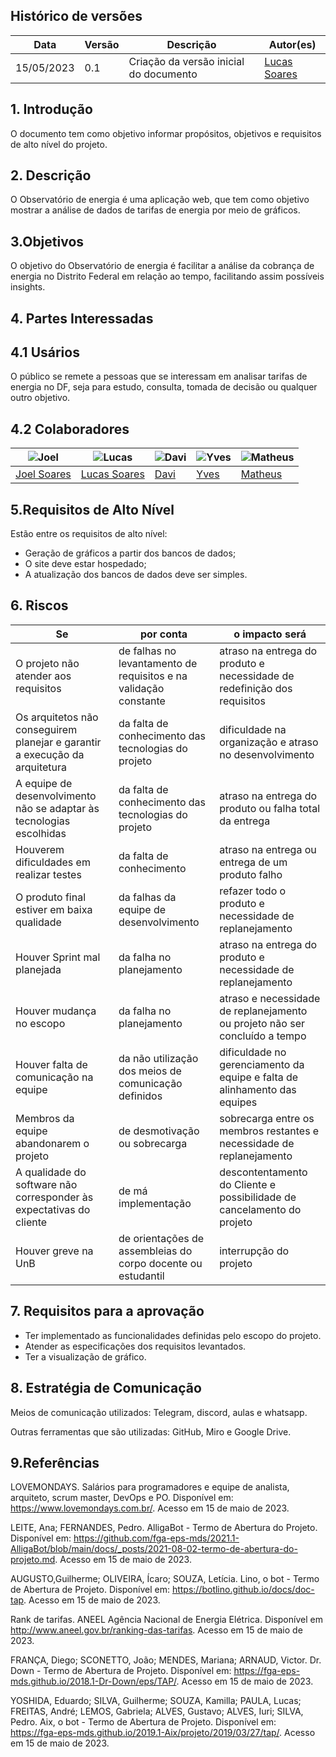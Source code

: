 ## Histórico de versões

| Data  |  Versão  |  Descrição  | Autor(es) |
| ----- | -------- | ----------- | --------- |
|  15/05/2023 |  0.1 | Criação da versão inicial do documento | [Lucas Soares](https://github.com/soaresrlucas)  |


## 1. Introdução
O documento tem como objetivo informar propósitos, objetivos e requisitos de alto nível do projeto.

## 2. Descrição
O Observatório de energia é uma aplicação web, que tem como objetivo mostrar a análise de dados de tarifas de energia por meio de gráficos.

## 3.Objetivos
O objetivo do Observatório de energia é facilitar a análise da cobrança de energia no Distrito Federal em relação ao tempo, facilitando assim possíveis insights.


## 4. Partes Interessadas

## 4.1 Usários
O público se remete a pessoas que se interessam em analisar tarifas de energia no DF, seja para estudo, consulta, tomada de decisão ou qualquer outro objetivo.

## 4.2 Colaboradores

|![Joel](https://github.com/JoelSRangel.png) |![Lucas](https://github.com/soaresrlucas.png)|![Davi](https://github.com/DaviPierre.png)|![Yves](https://github.com/Yvestxt.png)|![Matheus](https://github.com/Ninja-Haiyai.png)|
| - | - | - | - | - |
|[Joel Soares](https://github.com/JoelSRangel)|[Lucas Soares](https://github.com/soaresrlucas)|[Davi](https://github.com/DaviPierre)|[Yves](https://github.com/Yvestxt)|[Matheus](https://github.com/Ninja-Haiyai)|



## 5.Requisitos de Alto Nível
Estão entre os requisitos de alto nível:

- Geração de gráficos a partir dos bancos de dados;
- O site deve estar hospedado;
- A atualização dos bancos de dados deve ser simples.


## 6. Riscos

| Se                                                                          | por conta                                                         | o impacto será                                                                                          |
|-----------------------------------------------------------------------------|-------------------------------------------------------------------|---------------------------------------------------------------------------------------------------------|
| O projeto não atender aos requisitos                                        | de falhas no levantamento de requisitos e na validação constante  | atraso na entrega do produto e necessidade de redefinição dos requisitos                                |
| Os arquitetos não conseguirem planejar e garantir a execução da arquitetura | da falta de conhecimento das tecnologias do projeto               | dificuldade na organização e atraso no desenvolvimento                                                  |
| A equipe de desenvolvimento não se adaptar às tecnologias escolhidas        | da falta de conhecimento das tecnologias do projeto               | atraso na entrega do produto ou falha total da entrega                                                  |
| Houverem dificuldades em realizar testes                                    | da falta de conhecimento                                          | atraso na entrega ou entrega de um produto falho                                                        |
| O produto final estiver em baixa qualidade                                  | da falhas da equipe de desenvolvimento                            | refazer todo o produto e necessidade de replanejamento                                                  |
| Houver Sprint mal planejada                                                 | da falha no planejamento                                          | atraso na entrega do produto e necessidade de replanejamento                                            |
| Houver mudança no escopo                                                    | da falha no planejamento                                          | atraso e necessidade de replanejamento ou projeto não ser concluído a tempo                             |
| Houver falta de comunicação na equipe                                       | da não utilização dos meios de comunicação definidos              | dificuldade no gerenciamento da equipe e falta de alinhamento das equipes                               |
| Membros da equipe abandonarem o projeto                                     | de desmotivação ou sobrecarga                                     | sobrecarga entre os membros restantes e necessidade de replanejamento                                   |
| A qualidade do software não corresponder às expectativas do cliente         | de má implementação                                               | descontentamento do Cliente e possibilidade de cancelamento do projeto                                  |
| Houver greve na UnB                                                         | de orientações de assembleias do corpo docente ou estudantil      | interrupção do projeto                                                                                  |

## 7. Requisitos para a aprovação

- Ter implementado as funcionalidades definidas pelo escopo do projeto.
- Atender as especificações dos requisitos levantados.
- Ter a visualização de gráfico.

## 8. Estratégia de Comunicação
  Meios de comunicação utilizados: Telegram, discord, aulas e whatsapp.

  Outras ferramentas que são utilizadas: GitHub, Miro e Google Drive. 

## 9.Referências

LOVEMONDAYS. Salários para programadores e equipe de analista, arquiteto, scrum master, DevOps e PO. Disponível em: https://www.lovemondays.com.br/. Acesso em 15 de maio de 2023.

LEITE, Ana; FERNANDES, Pedro. AlligaBot - Termo de Abertura do Projeto. Disponível em: https://github.com/fga-eps-mds/2021.1-AlligaBot/blob/main/docs/_posts/2021-08-02-termo-de-abertura-do-projeto.md. Acesso em 15 de maio de 2023.

AUGUSTO,Guilherme; OLIVEIRA, Ícaro; SOUZA, Letícia. Lino, o bot - Termo de Abertura de Projeto. Disponível em: https://botlino.github.io/docs/doc-tap. Acesso em 15 de maio de 2023.

Rank de tarifas. ANEEL Agência Nacional de Energia Elétrica. Disponível em http://www.aneel.gov.br/ranking-das-tarifas. Acesso em 15 de maio de 2023.

FRANÇA, Diego; SCONETTO, João; MENDES, Mariana; ARNAUD, Victor. Dr. Down - Termo de Abertura de Projeto. Disponível em: https://fga-eps-mds.github.io/2018.1-Dr-Down/eps/TAP/. Acesso em 15 de maio de 2023.

YOSHIDA, Eduardo; SILVA, Guilherme; SOUZA, Kamilla; PAULA, Lucas; FREITAS, André; LEMOS, Gabriela; ALVES, Gustavo; ALVES, Iuri; SILVA, Pedro. Aix, o bot - Termo de Abertura de Projeto. Disponível em: https://fga-eps-mds.github.io/2019.1-Aix/projeto/2019/03/27/tap/. Acesso em 15 de maio de 2023.